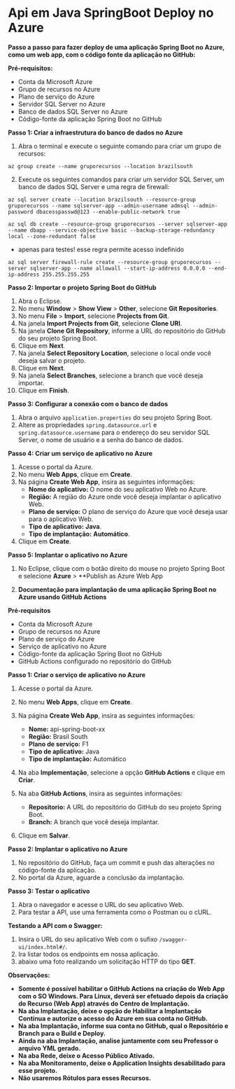 # Api em Java SpringBoot Deploy no Azure

**Passo a passo para fazer deploy de uma aplicação Spring Boot no Azure, como um web app, com o código fonte da aplicação no GitHub:**

**Pré-requisitos:**

* Conta da Microsoft Azure
* Grupo de recursos no Azure
* Plano de serviço do Azure
* Servidor SQL Server no Azure
* Banco de dados SQL Server no Azure
* Código-fonte da aplicação Spring Boot no GitHub

**Passo 1: Criar a infraestrutura do banco de dados no Azure**

1. Abra o terminal e execute o seguinte comando para criar um grupo de recursos:

```
az group create --name gruporecursos --location brazilsouth
```

2. Execute os seguintes comandos para criar um servidor SQL Server, um banco de dados SQL Server e uma regra de firewall:

```
az sql server create --location brazilsouth --resource-group gruporecursos --name sqlserver-app --admin-username admsql --admin-password dbacesspasswd@123 --enable-public-network true
```

```
az sql db create --resource-group gruporecursos --server sqlserver-app --name dbapp --service-objective basic --backup-storage-redundancy local --zone-redundant false
```
- apenas para testes! esse regra permite acesso indefinido 

```
az sql server firewall-rule create --resource-group gruporecursos --server sqlserver-app --name allowall --start-ip-address 0.0.0.0 --end-ip-address 255.255.255.255 
```


**Passo 2: Importar o projeto Spring Boot do GitHub**

1. Abra o Eclipse.
2. No menu **Window** > **Show View** > **Other**, selecione **Git Repositories**.
3. No menu **File** > **Import**, selecione **Projects from Git**.
4. Na janela **Import Projects from Git**, selecione **Clone URI**.
5. Na janela **Clone Git Repository**, informe a URL do repositório do GitHub do seu projeto Spring Boot.
6. Clique em **Next**.
7. Na janela **Select Repository Location**, selecione o local onde você deseja salvar o projeto.
8. Clique em **Next**.
9. Na janela **Select Branches**, selecione a branch que você deseja importar.
10. Clique em **Finish**.

**Passo 3: Configurar a conexão com o banco de dados**

1. Abra o arquivo `application.properties` do seu projeto Spring Boot.
2. Altere as propriedades `spring.datasource.url` e `spring.datasource.username` para o endereço do seu servidor SQL Server, o nome de usuário e a senha do banco de dados.

**Passo 4: Criar um serviço de aplicativo no Azure**

1. Acesse o portal da Azure.
2. No menu **Web Apps**, clique em **Create**.
3. Na página **Create Web App**, insira as seguintes informações:
    * **Nome do aplicativo:** O nome do seu aplicativo Web no Azure.
    * **Região:** A região do Azure onde você deseja implantar o aplicativo Web.
    * **Plano de serviço:** O plano de serviço do Azure que você deseja usar para o aplicativo Web.
    * **Tipo de aplicativo:** **Java**.
    * **Tipo de implantação:** **Automático**.
4. Clique em **Create**.

**Passo 5: Implantar o aplicativo no Azure**

1. No Eclipse, clique com o botão direito do mouse no projeto Spring Boot e selecione **Azure** > **Publish as Azure Web App

2. **Documentação para implantação de uma aplicação Spring Boot no Azure usando GitHub Actions**

**Pré-requisitos**

* Conta da Microsoft Azure
* Grupo de recursos no Azure
* Plano de serviço do Azure
* Serviço de aplicativo no Azure
* Código-fonte da aplicação Spring Boot no GitHub
* GitHub Actions configurado no repositório do GitHub

**Passo 1: Criar o serviço de aplicativo no Azure**

1. Acesse o portal da Azure.
2. No menu **Web Apps**, clique em **Create**.
3. Na página **Create Web App**, insira as seguintes informações:
    * **Nome:** api-spring-boot-xx
    * **Região:** Brasil South
    * **Plano de serviço:** F1
    * **Tipo de aplicativo:** Java
    * **Tipo de implantação:** Automático

4. Na aba **Implementação**, selecione a opção **GitHub Actions** e clique em **Criar**.
5. Na aba **GitHub Actions**, insira as seguintes informações:
    * **Repositorio:** A URL do repositório do GitHub do seu projeto Spring Boot.
    * **Branch:** A branch que você deseja implantar.
6. Clique em **Salvar**.

**Passo 2: Implantar o aplicativo no Azure**

1. No repositório do GitHub, faça um commit e push das alterações no código-fonte da aplicação.
2. No portal da Azure, aguarde a conclusão da implantação.

**Passo 3: Testar o aplicativo**

1. Abra o navegador e acesse o URL do seu aplicativo Web.
2. Para testar a API, use uma ferramenta como o Postman ou o cURL.

**Testando a API com o Swagger:**

1. Insira o URL do seu aplicativo Web com o sufixo `/swagger-ui/index.html#/`.
2. Ira listar todos os endpoints em nossa aplicação.
3. abaixo uma foto realizando um solicitação HTTP do tipo **GET**.


**Observações:**

* **Somente é possível habilitar o GitHub Actions na criação do Web App com o SO Windows. Para Linux, deverá ser efetuado depois da criação do Recurso (Web App) através do Centro de Implantação.**
* **Na aba Implantação, deixe o opção de Habilitar a Implantação Contínua e autorize o acesso do Azure em sua conta no GitHub.**
* **Na aba Implantação, informe sua conta no GitHub, qual o Repositório e Branch para o Build e Deploy.**
* **Ainda na aba Implantação, analise juntamente com seu Professor o arquivo YML gerado.**
* **Na aba Rede, deixe o Acesso Público Ativado.**
* **Na aba Monitoramento, deixe o Application Insights desabilitado para esse projeto.**
* **Não usaremos Rótulos para esses Recursos.**

